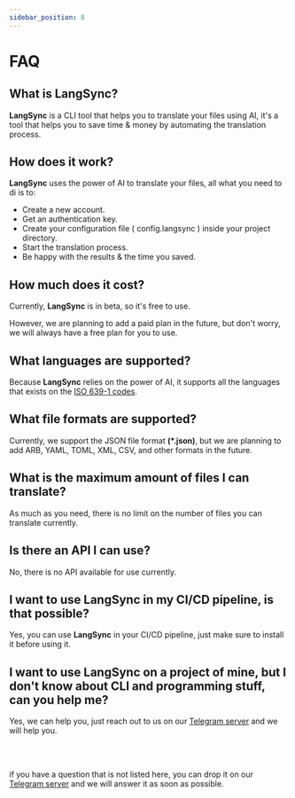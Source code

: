```yaml
---
sidebar_position: 8
---
```


# FAQ

## What is LangSync?

**LangSync** is a CLI tool that helps you to translate your files using AI, it's a tool that helps you to save time & money by automating the translation process.

## How does it work?

**LangSync** uses the power of AI to translate your files, all what you need to di is to:

- Create a new account.
- Get an authentication key.
- Create your configuration file ( config.langsync ) inside your project directory.
- Start the translation process.
- Be happy with the results & the time you saved.

## How much does it cost?

Currently, **LangSync** is in beta, so it's free to use.

However, we are planning to add a paid plan in the future, but don't worry, we will always have a free plan for you to use.

## What languages are supported?

Because **LangSync** relies on the power of AI, it supports all the languages that exists on the [ISO 639-1 codes](https://en.wikipedia.org/wiki/List_of_ISO_639-1_codes).

## What file formats are supported?

Currently, we support the JSON file format **(\*.json)**, but we are planning to add ARB, YAML, TOML, XML, CSV, and other formats in the future.

## What is the maximum amount of files I can translate?

As much as you need, there is no limit on the number of files you can translate currently.

## Is there an API I can use?

No, there is no API available for use currently.

## I want to use LangSync in my CI/CD pipeline, is that possible?

Yes, you can use **LangSync** in your CI/CD pipeline, just make sure to install it before using it.

## I want to use LangSync on a project of mine, but I don't know about CLI and programming stuff, can you help me?

Yes, we can help you, just reach out to us on our [Telegram server](https://t.me/langsync.app) and we will help you.

<br />
<br />

if you have a question that is not listed here, you can drop it on our [Telegram server](https://t.me/langsync.app) and we will answer it as soon as possible.
